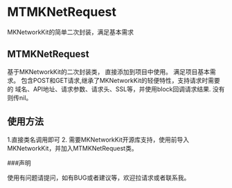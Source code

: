 # MTMKNetRequest
MKNetworkKit的简单二次封装，满足基本需求


## MTMKNetRequest 

基于MKNetworkKit的二次封装类， 直接添加到项目中使用。 满足项目基本需求。 包含POST和GET请求,继承了MKNetworkKit的轻便特性，支持请求时需要的 域名、API地址、请求参数、请求头、SSL等，并使用block回调请求结果. 没有则传nil。


## 使用方法

1.直接类名调用即可
2. 需要MKNetworkKit开源库支持，使用前导入MKNetworkKit，并加入MTMKNetRequest类。

###声明

使用有问题请提问，如有BUG或者建议等，欢迎拉请求或者联系我。
